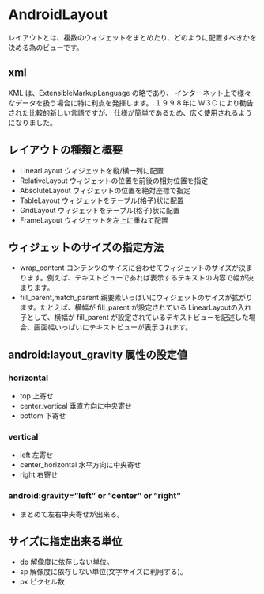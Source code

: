 # AndroidLayout

レイアウトとは、複数のウィジェットをまとめたり、どのように配置すべきかを決める為のビューです。

## xml
XML は、ExtensibleMarkupLanguage の略であり、
インターネット上で様々なデータを扱う場合に特に利点を発揮します。
１９９８年に W３C により勧告された比較的新しい言語ですが、
仕様が簡単であるため、広く使用されるようになりました。


## レイアウトの種類と概要
* LinearLayout ウィジェットを縦/横一列に配置
* RelativeLayout ウィジェットの位置を前後の相対位置を指定
* AbsoluteLayout ウィジェットの位置を絶対座標で指定
* TableLayout ウィジェットをテーブル(格子)状に配置
* GridLayout ウィジェットをテーブル(格子)状に配置
* FrameLayout ウィジェットを左上に重ねて配置


## ウィジェットのサイズの指定方法
* wrap_content コンテンツのサイズに合わせてウィジェットのサイズが決まります。例えば、テキストビューであれば表示するテキストの内容で幅が決まります。
* fill_parent,match_parent 親要素いっぱいにウィジェットのサイズが拡がります。たとえば、横幅が fill_parent が設定されている LinearLayoutの入れ子として、横幅が fill_parent が設定されているテキストビューを記述した場合、画面幅いっぱいにテキストビューが表示されます。


## android:layout_gravity 属性の設定値

### horizontal 
* top 上寄せ
* center_vertical 垂直方向に中央寄せ
* bottom 下寄せ

### vertical 
* left 左寄せ
* center_horizontal 水平方向に中央寄せ
* right 右寄せ

### android:gravity=”left” or ”center” or ”right”
* まとめて左右中央寄せが出来る。


## サイズに指定出来る単位
* dp 解像度に依存しない単位。
* sp 解像度に依存しない単位(文字サイズに利用する)。
* px ピクセル数
